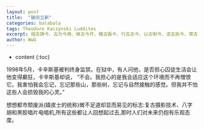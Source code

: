 ```yaml
---
layout: post
title:  "破旧立新"
categories: balabala
tags: Theodore Kaczynski Luddites 
excerpt: 熔古铸今、古为今用、继古今开、稽古振今、行古志今、以古制今、泥古执今、荣古陋今、演古劝今 (查看详情)
author: WwG
---
```


* content
{:toc}

1998年5月，卡辛斯基被判终身监禁。在狱中，有人问他，是否担心囚徒生活会让他变得癫狂，卡辛斯基却说， “不会。我担心的是我会适应这个环境而不再憎恨它。我害怕我会忘记，忘记那些山，那些树，忘记与自然接触的感觉。但我并不怕这些人会损毁我的心灵。”


想想都市颓废派(嬉皮士的统称)微不足道却显而易见的标志:复古摄影技术、八字胡和黑胶唱片电唱机,所有这些都让人回想起过去,那时人们对未来仍抱有乐观态度。
